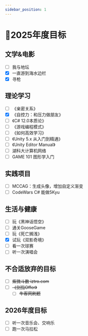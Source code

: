 ```yaml
---
sidebar_position: 1
---
```


# 🎯2025年度目标
## 文学&电影
- [ ] 我与地坛
- [x] 一直游到海水边栏
- [x] 寻枪

## 理论学习
- [ ] 《亲密关系》
- [x] 《自控力：和压力做朋友》
- [ ] 《C# 12.0本质论》
- [ ] 《游戏编程模式》
- [ ] 《如何高效学习》
- [ ] 《Unity 5.x 从入门到精通》
- [ ] 《Unity Editor Manual》
- [ ] 湖科大计算机网络
- [ ] GAME 101 图形学入门

## 实践项目
- [ ] MCCAG：生成头像，增加自定义渐变
- [ ] CodeWars C# 能做5Kyu

## 生活与健康
- [ ] 玩《黑神话悟空》
- [ ] 通关GooseGame
- [ ] 玩《死亡搁浅》
- [x] 试玩《双影奇境》
- [ ] 看一次球赛
- [ ] 听一次演唱会

## 不合适放弃的目标
- [ ] ~~紫微斗数 iztro.com~~
- [ ] ~~《剑指Offer》~~
  - [ ] ~~牛客网刷题~~

## 2026年度目标
- [ ] 听一次音乐会、交响乐
- [ ] 跑一次马拉松
